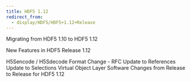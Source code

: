 ```yaml
---
title: HDF5 1.12
redirect_from: 
  - display/HDF5/HDF5+1.12+Release
---
```


Migrating from HDF5 1.10 to HDF5 1.12

New Features in HDF5 Release 1.12

 
H5Sencode / H5Sdecode Format Change - RFC
Update to References
Update to Selections
Virtual Object Layer
Software Changes from Release to Release for HDF5 1.12
